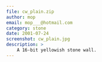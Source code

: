 ```yaml
---
file: cw_plain.zip
author: mop
email: mop___@hotmail.com
category: stone
date: 2001-07-24
screenshot: cw_plain.jpg
description: >
    A 16-bit yellowish stone wall.
---
```

